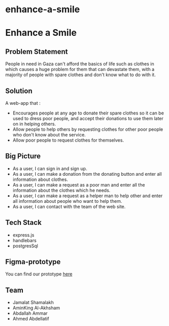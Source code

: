 # enhance-a-smile
# **__Enhance a Smile__**

## Problem Statement
People in need in Gaza can't afford the basics of life such as clothes in which causes a huge problem for them that can devastate them, with a majority of people with spare clothes and don't know what to do with it.

## Solution
A web-app that :
- Encourages people at any age to donate their spare clothes so it can be used to dress poor people, and accept their donations to use them later on in helping others.
- Allow people to help others by requesting clothes for other poor people who don't know about the service.
- Allow poor people to request clothes for themselves. 


## Big Picture
 - As a user, I can sign in and sign up.
 - As a user, I can make a donation from the donating button and enter all information about clothes.
 - As a user, I can make a request as a poor man and enter all the information about the clothes which he needs.
 - As a user, I can make a request as a helper man to help other and enter all information about people who want to help them.
 - As a user, I can contact with the team of the web site.

## Tech Stack
- express.js
- handlebars
- postgresSql

## Figma-prototype
You can find our prototype [here](https://www.figma.com/proto/RvAaKnPgDcdgUyQop38lt6tg/Give-a-Smile?node-id=0%3A1&scaling=scale-down)

## Team
- Jamalat Shamalakh
- AminKing Al-Akhsham
- Abdallah Ammar
- Ahmed Abdellatif